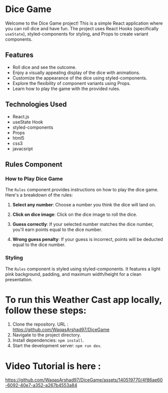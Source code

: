 # Dice Game

Welcome to the Dice Game project! This is a simple React application where you can roll dice and have fun. The project uses React Hooks (specifically `useState`), styled-components for styling, and Props to create variant components.

## Features

- Roll dice and see the outcome.
- Enjoy a visually appealing display of the dice with animations.
- Customize the appearance of the dice using styled-components.
- Explore the flexibility of component variants using Props.
- Learn how to play the game with the provided rules.

## Technologies Used

- React.js
- useState Hook
- styled-components
- Props
- html5
- css3
- javacsript
  
## Rules Component

### How to Play Dice Game

The `Rules` component provides instructions on how to play the dice game. Here's a breakdown of the rules:

1. **Select any number**: Choose a number you think the dice will land on.

2. **Click on dice image**: Click on the dice image to roll the dice.

3. **Guess correctly**: If your selected number matches the dice number, you'll earn points equal to the dice number.

4. **Wrong guess penalty**: If your guess is incorrect, points will be deducted equal to the dice number.

### Styling

The `Rules` component is styled using styled-components. It features a light pink background, padding, and maximum width/height for a clean presentation.

# To run this Weather Cast app locally, follow these steps:

1. Clone the repository.
   URL : https://github.com/WaqasArshad97/DiceGame
3. Navigate to the project directory.
4. Install dependencies: `npm install`.
5. Start the development server: `npm run dev`.
# Video Tutorial is here :
https://github.com/WaqasArshad97/DiceGame/assets/140519770/4f86ae60-6092-40e7-a352-a267b4553a84
